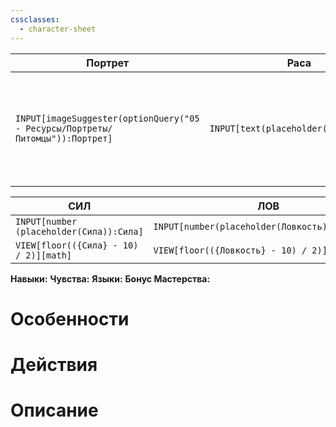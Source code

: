 ```yaml
---
cssclasses:
  - character-sheet
---
```



| Портрет                                                                       | Раса                                  | Тип                                 | Уровень                                                                                                                                                                                                                                                              |
| ----------------------------------------------------------------------------- | ------------------------------------- | ----------------------------------- | -------------------------------------------------------------------------------------------------------------------------------------------------------------------------------------------------------------------------------------------------------------------- |
| `INPUT[imageSuggester(optionQuery("05 - Ресурсы/Портреты/Питомцы")):Портрет]` | `INPUT[text(placeholder(Раса)):Раса]` | `INPUT[text(placeholder(Тип)):Тип]` | `INPUT[inlineSelect(option(1), option(2), option(3), option(4), option(5), option(6), option(7), option(8), option(9), option(10), option(11), option(12), option(13), option(14), option(15), option(16), option(17), option(18), option(19), option(20)):Уровень]` |



| СИЛ                                      | ЛОВ                                             | ТЕЛ                                                      | ИНТ                                               | МУД                                             | ХАР                                           |
| ---------------------------------------- | ----------------------------------------------- | -------------------------------------------------------- | ------------------------------------------------- | ----------------------------------------------- | --------------------------------------------- |
| `INPUT[number (placeholder(Сила)):Сила]` | `INPUT[number(placeholder(Ловкость)):Ловкость]` | `INPUT[number (placeholder(Телосложение)):Телосложение]` | `INPUT[number(placeholder(Интеллект)):Интеллект]` | `INPUT[number(placeholder(Мудрость)):Мудрость]` | `INPUT[number(placeholder(Харизма)):Харизма]` |
| `VIEW[floor(({Сила} - 10) / 2)][math]`   | `VIEW[floor(({Ловкость} - 10) / 2)][math]`      | `VIEW[floor(({Телосложение} - 10) / 2)][math]`           | `VIEW[floor(({Интеллект} - 10) / 2)][math]`       | `VIEW[floor(({Мудрость} - 10) / 2)][math]`      | `VIEW[floor(({Харизма} - 10) / 2)][math]`     |

**Навыки:** 
**Чувства:** 
**Языки:** 
**Бонус Мастерства:** 


# Особенности



# Действия



# Описание

